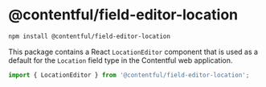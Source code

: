 # @contentful/field-editor-location

```bash
npm install @contentful/field-editor-location
```

This package contains a React `LocationEditor` component that is used as a default for the `Location` field type in the Contentful web application.

```js
import { LocationEditor } from '@contentful/field-editor-location';
```
